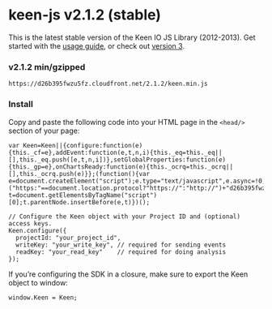 # keen-js v2.1.2 (stable)

This is the latest stable version of the Keen IO JS Library (2012-2013). Get started with the [usage guide](https://keen.io/docs/clients/javascript/usage-guide/), or check out [version 3](https://github.com/keenlabs/keen-js/).

### v2.1.2 min/gzipped

```
https://d26b395fwzu5fz.cloudfront.net/2.1.2/keen.min.js
```

### Install

Copy and paste the following code into your HTML page in the `<head/>` section of your page:

```
var Keen=Keen||{configure:function(e){this._cf=e},addEvent:function(e,t,n,i){this._eq=this._eq||[],this._eq.push([e,t,n,i])},setGlobalProperties:function(e){this._gp=e},onChartsReady:function(e){this._ocrq=this._ocrq||[],this._ocrq.push(e)}};(function(){var e=document.createElement("script");e.type="text/javascript",e.async=!0,e.src=("https:"==document.location.protocol?"https://":"http://")+"d26b395fwzu5fz.cloudfront.net/2.1.2/keen.min.js";var t=document.getElementsByTagName("script")[0];t.parentNode.insertBefore(e,t)})();

// Configure the Keen object with your Project ID and (optional) access keys.
Keen.configure({
  projectId: "your_project_id",
  writeKey: "your_write_key", // required for sending events
  readKey: "your_read_key"    // required for doing analysis
});
```

If you’re configuring the SDK in a closure, make sure to export the Keen object to window:

```
window.Keen = Keen;
```

